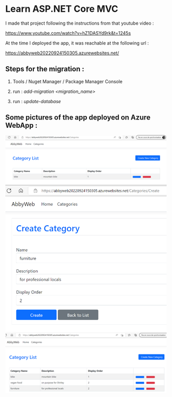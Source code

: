 # Learn ASP.NET Core MVC

I made that project following the instructions from that youtube video :

https://www.youtube.com/watch?v=hZ1DASYd9rk&t=1245s

At the time I deployed the app, it was reachable at the following url :

https://abbyweb20220924150305.azurewebsites.net/


## Steps for the migration :

1. Tools / Nuget Manager / Package Manager Console

2. run : *add-migration <migration_name>*

2. run : *update-database*

## Some pictures of the app deployed on Azure WebApp :

<img src="/pictures/webapp1.png" title="webapp"  width="600">
<img src="/pictures/webapp2.png" title="webapp"  width="600">
<img src="/pictures/webapp3.png" title="webapp"  width="600">